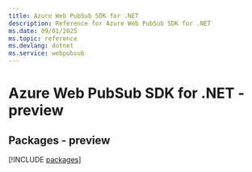 ```yaml
---
title: Azure Web PubSub SDK for .NET
description: Reference for Azure Web PubSub SDK for .NET
ms.date: 09/01/2025
ms.topic: reference
ms.devlang: dotnet
ms.service: webpubsub
---
```

# Azure Web PubSub SDK for .NET - preview
## Packages - preview
[!INCLUDE [packages](web-pubsub-index.md)]